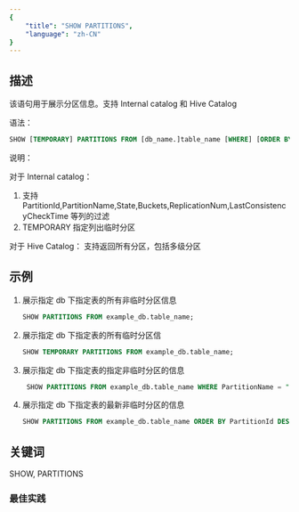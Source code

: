```yaml
---
{
    "title": "SHOW PARTITIONS",
    "language": "zh-CN"
}
---
```


<!--
Licensed to the Apache Software Foundation (ASF) under one
or more contributor license agreements.  See the NOTICE file
distributed with this work for additional information
regarding copyright ownership.  The ASF licenses this file
to you under the Apache License, Version 2.0 (the
"License"); you may not use this file except in compliance
with the License.  You may obtain a copy of the License at

  http://www.apache.org/licenses/LICENSE-2.0

Unless required by applicable law or agreed to in writing,
software distributed under the License is distributed on an
"AS IS" BASIS, WITHOUT WARRANTIES OR CONDITIONS OF ANY
KIND, either express or implied.  See the License for the
specific language governing permissions and limitations
under the License.
-->


## 描述

该语句用于展示分区信息。支持 Internal catalog 和 Hive Catalog

语法：

```sql
SHOW [TEMPORARY] PARTITIONS FROM [db_name.]table_name [WHERE] [ORDER BY] [LIMIT];
```

说明：

对于 Internal catalog：
1. 支持 PartitionId,PartitionName,State,Buckets,ReplicationNum,LastConsistencyCheckTime 等列的过滤
2. TEMPORARY 指定列出临时分区

对于 Hive Catalog：
支持返回所有分区，包括多级分区

## 示例

1. 展示指定 db 下指定表的所有非临时分区信息

    ```sql
    SHOW PARTITIONS FROM example_db.table_name;
    ```

2. 展示指定 db 下指定表的所有临时分区信

    ```sql
    SHOW TEMPORARY PARTITIONS FROM example_db.table_name;
    ```

3. 展示指定 db 下指定表的指定非临时分区的信息

    ```sql
     SHOW PARTITIONS FROM example_db.table_name WHERE PartitionName = "p1";
    ```

4. 展示指定 db 下指定表的最新非临时分区的信息

    ```sql
    SHOW PARTITIONS FROM example_db.table_name ORDER BY PartitionId DESC LIMIT 1;
    ```

## 关键词

SHOW, PARTITIONS

### 最佳实践

